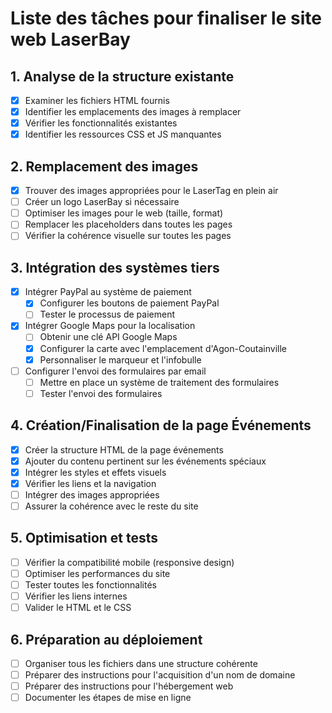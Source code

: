 # Liste des tâches pour finaliser le site web LaserBay

## 1. Analyse de la structure existante
- [x] Examiner les fichiers HTML fournis
- [x] Identifier les emplacements des images à remplacer
- [x] Vérifier les fonctionnalités existantes
- [x] Identifier les ressources CSS et JS manquantes

## 2. Remplacement des images
- [x] Trouver des images appropriées pour le LaserTag en plein air
- [ ] Créer un logo LaserBay si nécessaire
- [ ] Optimiser les images pour le web (taille, format)
- [ ] Remplacer les placeholders dans toutes les pages
- [ ] Vérifier la cohérence visuelle sur toutes les pages

## 3. Intégration des systèmes tiers
- [x] Intégrer PayPal au système de paiement
  - [x] Configurer les boutons de paiement PayPal
  - [ ] Tester le processus de paiement
- [x] Intégrer Google Maps pour la localisation
  - [ ] Obtenir une clé API Google Maps
  - [x] Configurer la carte avec l'emplacement d'Agon-Coutainville
  - [x] Personnaliser le marqueur et l'infobulle
- [ ] Configurer l'envoi des formulaires par email
  - [ ] Mettre en place un système de traitement des formulaires
  - [ ] Tester l'envoi des formulaires

## 4. Création/Finalisation de la page Événements
- [x] Créer la structure HTML de la page événements
- [x] Ajouter du contenu pertinent sur les événements spéciaux
- [x] Intégrer les styles et effets visuels
- [x] Vérifier les liens et la navigation
- [ ] Intégrer des images appropriées
- [ ] Assurer la cohérence avec le reste du site

## 5. Optimisation et tests
- [ ] Vérifier la compatibilité mobile (responsive design)
- [ ] Optimiser les performances du site
- [ ] Tester toutes les fonctionnalités
- [ ] Vérifier les liens internes
- [ ] Valider le HTML et le CSS

## 6. Préparation au déploiement
- [ ] Organiser tous les fichiers dans une structure cohérente
- [ ] Préparer des instructions pour l'acquisition d'un nom de domaine
- [ ] Préparer des instructions pour l'hébergement web
- [ ] Documenter les étapes de mise en ligne
